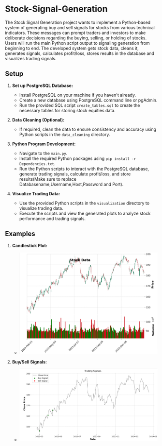 # Stock-Signal-Generation
The Stock Signal Generation project wants to implement a Python-based system of generating buy and sell signals for stocks from various technical indicators. These messages can prompt traders and investors to make deliberate decisions regarding the buying, selling, or holding of stocks.
Users will run the main Python script output to signaling generation from beginning to end. The developed system gets stock data, cleans it, generates signals, calculates profit/loss, stores results in the database and visualizes trading signals.
## Setup

1. **Set up PostgreSQL Database:**
   - Install PostgreSQL on your machine if you haven't already.
   - Create a new database using PostgreSQL command line or pgAdmin.
   - Run the provided SQL script `create_tables.sql` to create the necessary tables for storing stock equities data.

2. **Data Cleaning (Optional):**
   - If required, clean the data to ensure consistency and accuracy using Python scripts in the `data_cleaning` directory.

3. **Python Program Development:**
   - Navigate to the `main.py`.
   - Install the required Python packages using `pip install -r Dependencies.txt`.
   - Run the Python scripts to interact with the PostgreSQL database, generate trading signals, calculate profit/loss, and store results(Make sure to replace Databasename,Username,Host,Password and Port).

4. **Visualize Trading Data:**
   - Use the provided Python scripts in the `visualization` directory to visualize trading data.
   - Execute the scripts and view the generated plots to analyze stock performance and trading signals.

## Examples

1. **Candlestick Plot:**
   - ![Candlestick Plot](images/candlestick_plot.png)

2. **Buy/Sell Signals:**
   - ![Buy/Sell Signals](images/buy_sell_signal.png)
